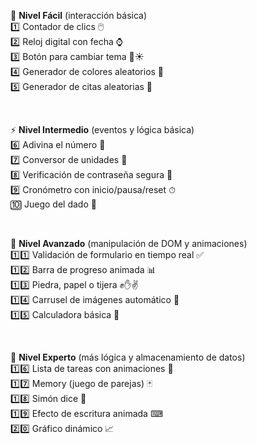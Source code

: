 <ul style="list-style: none; padding: 0;"> 
  <li>🔰 <strong>Nivel Fácil</strong> (interacción básica)</li>
  <li>1️⃣ Contador de clics 🖱️</li>
  <li>2️⃣ Reloj digital con fecha ⌚</li>
  <li>3️⃣ Botón para cambiar tema 🌙☀️</li>
  <li>4️⃣ Generador de colores aleatorios 🎨</li>
  <li>5️⃣ Generador de citas aleatorias 📜</li>
</ul><br>

<ul style="list-style: none; padding: 0;">
  <li>⚡ <strong>Nivel Intermedio</strong> (eventos y lógica básica)</li>
  <li>6️⃣ Adivina el número 🎯</li>
  <li>7️⃣ Conversor de unidades 🔄</li>
  <li>8️⃣ Verificación de contraseña segura 🔐</li>
  <li>9️⃣ Cronómetro con inicio/pausa/reset ⏱</li>
  <li>🔟 Juego del dado 🎲</li>
</ul><br>

<ul style="list-style: none; padding: 0;">  
  <li>🚀 <strong>Nivel Avanzado</strong> (manipulación de DOM y animaciones)</li>
  <li>1️⃣1️⃣ Validación de formulario en tiempo real ✅</li>
  <li>1️⃣2️⃣ Barra de progreso animada 📊</li>
  <li>1️⃣3️⃣ Piedra, papel o tijera ✊✋✌</li>
  <li>1️⃣4️⃣ Carrusel de imágenes automático 📸</li>
  <li>1️⃣5️⃣ Calculadora básica 🧮</li>
</ul><br>

<ul style="list-style: none; padding: 0;"> 
  <li>🧠 <strong>Nivel Experto</strong> (más lógica y almacenamiento de datos)</li>
  <li>1️⃣6️⃣ Lista de tareas con animaciones 📝</li>
  <li>1️⃣7️⃣ Memory (juego de parejas) 🃏</li>
  <li>1️⃣8️⃣ Simón dice 🎵</li>
  <li>1️⃣9️⃣ Efecto de escritura animada ⌨</li>
  <li>2️⃣0️⃣ Gráfico dinámico 📈</li>
</ul>
